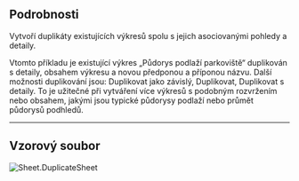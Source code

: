 ## Podrobnosti
Vytvoří duplikáty existujících výkresů spolu s jejich asociovanými pohledy a detaily.

Vtomto příkladu je existující výkres „Půdorys podlaží parkoviště“ duplikován s detaily, obsahem výkresu a novou předponou a příponou názvu. Další možnosti duplikování jsou: Duplikovat jako závislý, Duplikovat, Duplikovat s detaily. To je užitečné při vytváření více výkresů s podobným rozvržením nebo obsahem, jakými jsou typické půdorysy podlaží nebo průmět půdorysů podhledů.

___
## Vzorový soubor

![Sheet.DuplicateSheet](./Revit.Elements.Views.Sheet.DuplicateSheet_img.jpg)
